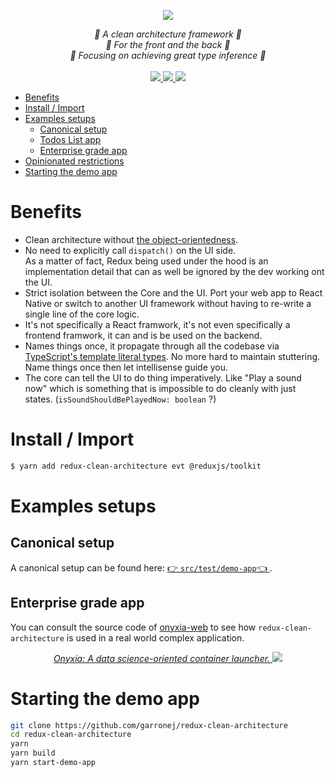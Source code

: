 <p align="center">
    <img src="https://user-images.githubusercontent.com/6702424/151054088-b21c1cd6-912a-4dcf-b54d-af74e8632620.png">  
</p>
<p align="center">
    <i>📐 A clean architecture framework  📐</i>
    <br/>
    <i>🎯 For the front and the back 🎯</i>
    <br/>
    <i>🔩 Focusing on achieving great type inference 🔩</i>
    <br>
    <br>
    <a href="https://github.com/garronej/redux-clean-architecture/actions">
      <img src="https://github.com/garronej/redux-clean-architecture/workflows/ci/badge.svg?branch=main">
    </a>
    <a href="https://bundlephobia.com/package/redux-clean-architecture">
      <img src="https://img.shields.io/bundlephobia/minzip/redux-clean-architecture">
    </a>
    <a href="https://github.com/garronej/redux-clean-architecture/blob/main/LICENSE">
      <img src="https://img.shields.io/npm/l/redux-clean-architecture">
    </a>
</p>

-   [Benefits](#benefits)
-   [Install / Import](#install--import)
-   [Examples setups](#examples-setups)
    -   [Canonical setup](#canonical-setup)
    -   [Todos List app](#todos-list-app)
    -   [Enterprise grade app](#enterprise-grade-app)
-   [Opinionated restrictions](#opinionated-restrictions)
-   [Starting the demo app](#starting-the-demo-app)

# Benefits

-   Clean architecture without [the object-orientedness](https://www.youtube.com/watch?v=QM1iUe6IofM).
-   No need to explicitly call `dispatch()` on the UI side.  
    As a matter of fact, Redux being used
    under the hood is an implementation detail that can as well be ignored by the dev working ont the UI.
-   Strict isolation between the Core and the UI. Port your web app to React Native or switch to another
    UI framework without having to re-write a single line of the core logic.
-   It's not specifically a React framwork, it's not even specifically a frontend framwork, it can and is be used on the backend.
-   Names things once, it propagate through all the codebase via [TypeScript's template literal types](https://www.typescriptlang.org/docs/handbook/2/template-literal-types.html). No more hard to maintain stuttering.  
    Name things once then let intellisense guide you.
-   The core can tell the UI to do thing imperatively. Like "Play a sound now" which is something that
    is impossible to do cleanly with just states. (`isSoundShouldBePlayedNow: boolean` ?)

# Install / Import

```bash
$ yarn add redux-clean-architecture evt @reduxjs/toolkit
```

# Examples setups

## Canonical setup

A canonical setup can be found here: [👉 `src/test/demo-app`👈 ](https://github.com/garronej/redux-clean-architecture/tree/main/src/test/demo-app).

## Enterprise grade app

You can consult the source code of [onyxia-web](https://github.com/InseeFrLab/onyxia-web) to see how `redux-clean-architecture` is used in a real world complex application.

<p align="center">
  <a href="https://github.com/InseeFrLab/onyxia-web">
  <i>Onyxia: A data science-oriented container launcher.</i>
    <img src="https://user-images.githubusercontent.com/6702424/139264787-37efc793-1d55-4fa4-a4a9-782af8357cff.png">
  </a>
</p>

# Starting the demo app

```bash
git clone https://github.com/garronej/redux-clean-architecture
cd redux-clean-architecture
yarn
yarn build
yarn start-demo-app
```
